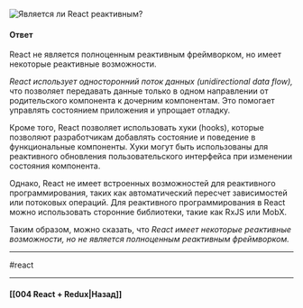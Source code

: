 ![Является ли React реактивным?](https://youtu.be/DgevxmyzymQ?t=291)

#### Ответ

React не является полноценным реактивным фреймворком, но имеет некоторые реактивные возможности.

*React использует односторонний поток данных (unidirectional data flow),* что позволяет передавать данные только в одном направлении от родительского компонента к дочерним компонентам. Это помогает управлять состоянием приложения и упрощает отладку.

Кроме того, React позволяет использовать хуки (hooks), которые позволяют разработчикам добавлять состояние и поведение в функциональные компоненты. Хуки могут быть использованы для реактивного обновления пользовательского интерфейса при изменении состояния компонента.

Однако, React не имеет встроенных возможностей для реактивного программирования, таких как автоматический пересчет зависимостей или потоковых операций. Для реактивного программирования в React можно использовать сторонние библиотеки, такие как RxJS или MobX.

Таким образом, можно сказать, что *React имеет некоторые реактивные возможности, но не является полноценным реактивным фреймворком.*

____
#react

____

#### [[004 React + Redux|Назад]]